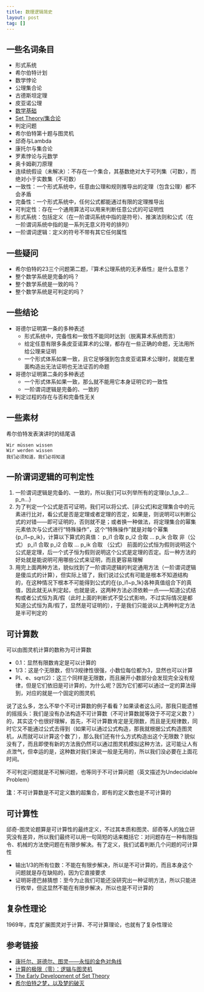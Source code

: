 ```yaml
---
title: 数理逻辑简史
layout: post
tag: []
---
```


## 一些名词条目

* 形式系统
* 希尔伯特计划
* 数学悖论
* 公理集合论
* 古德斯坦定理
* 皮亚诺公理
* [数学基础](https://en.wikipedia.org/wiki/Foundations_of_mathematics#Foundational_crisis)
* [Set Theory/集合论](https://en.wikibooks.org/wiki/Set_Theory/Introduction)
* 判定问题
* 希尔伯特第十题与图灵机
* 邱奇与Lambda
* 康托尔与集合论
* 罗素悖论与元数学
* 奥卡姆剃刀原理
* 连续统假设（未解决）：不存在一个集合，其基数绝对大于可列集（可数），而绝对小于实数集（不可数）
* 一致性：一个形式系统中，任意由公理和规则推导出的定理（包含公理）都不会矛盾
* 完备性：一个形式系统中，任何公式都能通过有限的定理推导出
* 可判定性：存在一个通用算法可以用来判断任意公式的可证明性
* 形式系统：包括定义（在一阶谓词系统中指的是符号）、推演法则和公式（在一阶谓词系统中指的是一系列无意义符号的排列）
* 一阶谓词逻辑：定义的符号不带有其它任何属性

## 一些疑问

* 希尔伯特的23三个问题第二题，『算术公理系统的无矛盾性』是什么意思？
* 整个数学系统是完备的吗？
* 整个数学系统是一致的吗？
* 整个数学系统是可判定的吗？


## 一些结论

* 哥德尔证明第一条的多种表述
	* 形式系统中，完备性和一致性不能同时达到（脱离算术系统而言）
	* 给定任意有限多条皮亚诺算术的公理，都存在一些正确的命题，无法用所给公理来证明
	* 一个形式体系如果一致，且它足够强到包含皮亚诺算术公理时，就能在里面构造出无法证明也无法证否的命题
* 哥德尔证明第二条的多种表述
	* 一个形式体系如果一致，那么就不能用它本身证明它的一致性
	* 一阶谓词逻辑是完备的、一致的
* 判定过程的存在与否和完备性无关

## 一些素材

希尔伯特发表演讲时的结尾语

```
Wir müssen wissen
Wir werden wissen
我们必须知道，我们必将知道
```

## 一阶谓词逻辑的可判定性

1. 一阶谓词逻辑是完备的、一致的，所以我们可以列举所有的定理{p_1,p_2…p_n…}
2. 为了判定一个公式是否可证明，我们可以将公式、[非公式]和定理集合中的元素进行比对，看公式是否是定理或者定理的否定，如果是，则说明可以判断公式的对错——即可证明的，否则就不是；或者换一种做法，将定理集合的幂集元素依次与公式进行“特殊操作”，这个“特殊操作”就是对每个幂集{p_i1~p_ik}，计算以下算式的真值：
p_i1 合取 p_i2 合取 … p_ik 合取 非（公式）
p_i1 合取 p_i2 合取 … p_ik 合取 （公式）
前面的公式恒为假则说明这个公式是定理，后一个式子恒为假则说明这个公式是定理的否定。后一种方法的好处就是能说明可用哪些公式来证明，而且更容易理解
3. 用完上面两种方法，貌似找到了一阶谓词逻辑的判定通用方法（一阶谓词逻辑是傻瓜式的计算），但实际上错了，我们说过公式有可能是根本不知道结构的，在这种情况下根本不可能得到公式的在{p_i1~p_1k}各种真值组合下的真值，因此就无从判定起，也就是说，这两种方法必须依赖一点——知道公式结构或者公式恒为真/假（此时上面的判断式不受公式影响，不过实际情况是都知道公式恒为真/假了，显然是可证明的），于是我们只能说以上两种判定方法是半可判定的




## 可计算数

可以由图灵机计算的数称为可计算数

* 0.1：显然有限数肯定是可以计算的
* 1/3：这是个无限数，但1/3规律性很强，小数位每位都为3，显然也可以计算
* PI、e、sqrt(2)：这三个同样是无限数，而且展开小数部分会发现完全没有规律，但是它们依旧是可计算的，为什么呢？因为它们都可以通过一定的算法得到，对应的就是一个固定的图灵机

说了这么多，怎么不举个不可计算数的例子看看？如果读者这么问，那我只能遗憾的摇摇头：我们是没有办法构造不可计算数（不可计算数就等效于不可定义数？）的，其实这个也很好理解，首先，不可计算数肯定是无限数，而且是无规律数，同时它又不能通过公式去得到（如果可以通过公式构造，那我就根据公式构造图灵机，从而就可以计算这个数了），那么我们还有什么方式构造出这个无限数？貌似没有了，而且即使有新的方法我仍然可以通过图灵机模拟这种方法，这可能让人有点泄气，但幸运的是，这种数对我们来说一般是无用的，所以我们没必要在上面花时间。

不可判定问题就是不可解问题，也等同于不可计算问题（英文描述为Undecidable Problem）

**注**：不可计算数是不可定义数的超集合，即有的定义数也是不可计算的


## 可计算性

邱奇-图灵论题算是可计算性的最终定义，不过其本质和图灵、邱奇等人的独立研究没有差异，所以我们最终可以用一句简短的话来概括它：对问题存在一种有限指令、机械的方法使问题在有限步解决。有了定义，我们试着判断几个问题的可计算性

* 输出1/3的所有位数：不能在有限步解决，所以是不可计算的，而且本身这个问题就是存在缺陷的，因为它直接要求
* 证明哥德巴赫猜想：至今为止我们可能还没研究出一种证明方法，所以只能进行枚举，但这显然不能在有限步解决，所以也是不可计算的

## 复杂性理论

1969年，库克扩展图灵对于计算、不可计算理论，也就有了复杂性理论



## 参考链接

* [康托尔、哥德尔、图灵——永恒的金色对角线](http://mindhacks.cn/2006/10/15/cantor-godel-turing-an-eternal-golden-diagonal/)
* [计算的极限（零）：逻辑与图灵机](http://songshuhui.net/archives/70194)
* [The Early Development of Set Theory](https://plato.stanford.edu/entries/settheory-early/)
* [希尔伯特之梦，以及梦的破灭](http://songshuhui.net/archives/20161)
